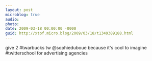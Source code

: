 ```yaml
---
layout: post
microblog: true
audio: 
photo: 
date: 2009-03-18 00:00:00 -0000
guid: http://xtof.micro.blog/2009/03/18/t1349389188.html
---
```

give 2 #twarbucks tw @sophieduboue because it's cool to imagine #twitterschool for advertising agencies
